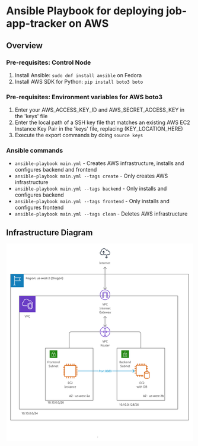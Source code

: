 # Ansible Playbook for deploying job-app-tracker on AWS

## Overview

### Pre-requisites: Control Node
1. Install Ansible: `sudo dnf install ansible` on Fedora
2. Install AWS SDK for Python: `pip install boto3 boto`

### Pre-requisites: Environment variables for AWS boto3
1. Enter your AWS_ACCESS_KEY_ID and AWS_SECRET_ACCESS_KEY in the 'keys' file
2. Enter the local path of a SSH key file that matches an existing AWS EC2 Instance Key Pair in the 'keys' file, replacing (KEY_LOCATION_HERE)
3. Execute the export commands by doing `source keys`

### Ansible commands
- `ansible-playbook main.yml` - Creates AWS infrastructure, installs and configures backend and frontend
- `ansible-playbook main.yml --tags create` - Only creates AWS infrastructure
- `ansible-playbook main.yml --tags backend` - Only installs and configures backend
- `ansible-playbook main.yml --tags frontend` - Only installs and configures frontend
- `ansible-playbook main.yml --tags clean` - Deletes AWS infrastructure

## Infrastructure Diagram
<img src="./AWS_Architecture.png" width="800">
